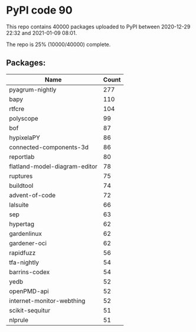 # PyPI code 90

This repo contains 40000 packages uploaded to PyPI between 
2020-12-29 22:32 and 2021-01-09 08:01.

The repo is 25% (10000/40000) complete.

## Packages:

| Name  | Count |
| ----- | ----- |
| pyagrum-nightly | 277 |
| bapy | 110 |
| rtfcre | 104 |
| polyscope | 99 |
| bof | 87 |
| hypixelaPY | 86 |
| connected-components-3d | 86 |
| reportlab | 80 |
| flatland-model-diagram-editor | 78 |
| ruptures | 75 |
| buildtool | 74 |
| advent-of-code | 72 |
| lalsuite | 66 |
| sep | 63 |
| hypertag | 62 |
| gardenlinux | 62 |
| gardener-oci | 62 |
| rapidfuzz | 56 |
| tfa-nightly | 54 |
| barrins-codex | 54 |
| yedb | 52 |
| openPMD-api | 52 |
| internet-monitor-webthing | 52 |
| scikit-sequitur | 51 |
| nlprule | 51 |


